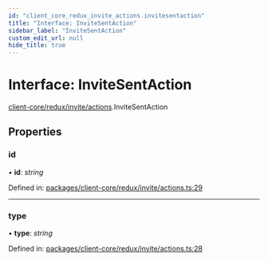```yaml
---
id: "client_core_redux_invite_actions.invitesentaction"
title: "Interface: InviteSentAction"
sidebar_label: "InviteSentAction"
custom_edit_url: null
hide_title: true
---
```


# Interface: InviteSentAction

[client-core/redux/invite/actions](../modules/client_core_redux_invite_actions.md).InviteSentAction

## Properties

### id

• **id**: *string*

Defined in: [packages/client-core/redux/invite/actions.ts:29](https://github.com/xr3ngine/xr3ngine/blob/5a0f83ed8/packages/client-core/redux/invite/actions.ts#L29)

___

### type

• **type**: *string*

Defined in: [packages/client-core/redux/invite/actions.ts:28](https://github.com/xr3ngine/xr3ngine/blob/5a0f83ed8/packages/client-core/redux/invite/actions.ts#L28)
